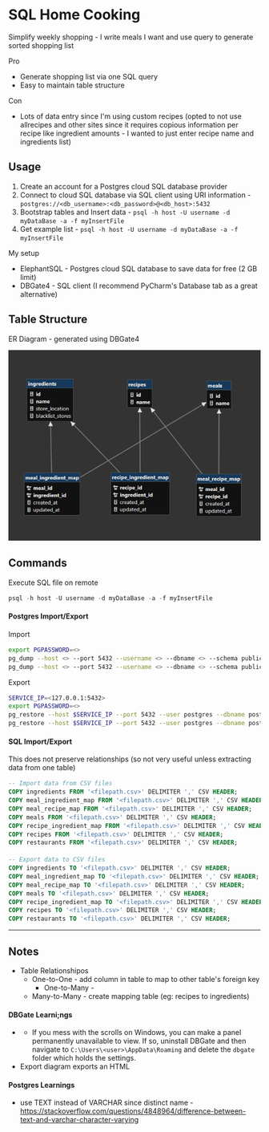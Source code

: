 # SQL Home Cooking
Simplify weekly shopping - I write meals I want and use query to generate sorted shopping list

Pro
- Generate shopping list via one SQL query
- Easy to maintain table structure
  
Con
- Lots of data entry since I'm using custom recipes (opted to not use allrecipes and other sites since it requires copious information per recipe like ingredient amounts - I wanted to just enter recipe name and ingredients list)

## Usage
1. Create an account for a Postgres cloud SQL database provider
2. Connect to cloud SQL database via SQL client using URI information - `postgres://<db_username>:<db_password>@<db_host>:5432`
3. Bootstrap tables and Insert data - `psql -h host -U username -d myDataBase -a -f myInsertFile`
4. Get example list - `psql -h host -U username -d myDataBase -a -f myInsertFile`

My setup
- ElephantSQL - Postgres cloud SQL database to save data for free (2 GB limit)
- DBGate4 - SQL client (I recommend PyCharm's Database tab as a great alternative)

## Table Structure
ER Diagram - generated using DBGate4

![er_diagram.png](/er_diagram.png)

## Commands
Execute SQL file on remote
```sql
psql -h host -U username -d myDataBase -a -f myInsertFile
```

#### Postgres Import/Export
Import
```bash
export PGPASSWORD=<>
pg_dump --host <> --port 5432 --username <> --dbname <> --schema public --format custom --schema-only --file schema.dump --no-privileges --no-security-labels --no-tablespaces --verbose
pg_dump --host <> --port 5432 --username <> --dbname <> --schema public --format custom --data-only --file data.dump --no-privileges --no-security-labels --no-tablespaces --verbose
```

Export
```bash
SERVICE_IP=<127.0.0.1:5432>
export PGPASSWORD=<>
pg_restore --host $SERVICE_IP --port 5432 --user postgres --dbname postgres --no-owner --no-privileges --no-security-labels --clean --if-exists --verbose schema.dump
pg_restore --host $SERVICE_IP --port 5432 --user postgres --dbname postgres --no-owner --no-privileges --no-security-labels --clean --if-exists --disable-triggers --verbose data.dump
```

#### SQL Import/Export
This does not preserve relationships (so not very useful unless extracting data from one table)
```sql
-- Import data from CSV files
COPY ingredients FROM '<filepath.csv>' DELIMITER ',' CSV HEADER;
COPY meal_ingredient_map FROM '<filepath.csv>' DELIMITER ',' CSV HEADER;
COPY meal_recipe_map FROM '<filepath.csv>' DELIMITER ',' CSV HEADER;
COPY meals FROM '<filepath.csv>' DELIMITER ',' CSV HEADER;
COPY recipe_ingredient_map FROM '<filepath.csv>' DELIMITER ',' CSV HEADER;
COPY recipes FROM '<filepath.csv>' DELIMITER ',' CSV HEADER;
COPY restaurants FROM '<filepath.csv>' DELIMITER ',' CSV HEADER;

-- Export data to CSV files
COPY ingredients TO '<filepath.csv>' DELIMITER ',' CSV HEADER;
COPY meal_ingredient_map TO '<filepath.csv>' DELIMITER ',' CSV HEADER;
COPY meal_recipe_map TO '<filepath.csv>' DELIMITER ',' CSV HEADER;
COPY meals TO '<filepath.csv>' DELIMITER ',' CSV HEADER;
COPY recipe_ingredient_map TO '<filepath.csv>' DELIMITER ',' CSV HEADER;
COPY recipes TO '<filepath.csv>' DELIMITER ',' CSV HEADER;
COPY restaurants TO '<filepath.csv>' DELIMITER ',' CSV HEADER;
```

---

## Notes
- Table Relationshipos
  - One-to-One - add column in table to map to other table's foreign key
	- One-to-Many -
  - Many-to-Many - create mapping table (eg: recipes to ingredients) 

#### DBGate Learni;ngs
- - If you mess with the scrolls on Windows, you can make a panel permanently unavailable to view. If so, uninstall DBGate and then navigate to `C:\Users\<user>\AppData\Roaming` and delete the `dbgate` folder which holds the settings.
- Export diagram exports an HTML

#### Postgres Learnings
- use TEXT instead of VARCHAR since distinct name - https://stackoverflow.com/questions/4848964/difference-between-text-and-varchar-character-varying

